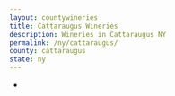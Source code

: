 ```yaml
---
layout: countywineries
title: Cattaraugus Wineries
description: Wineries in Cattaraugus NY
permalink: /ny/cattaraugus/
county: cattaraugus
state: ny
---
```

-
